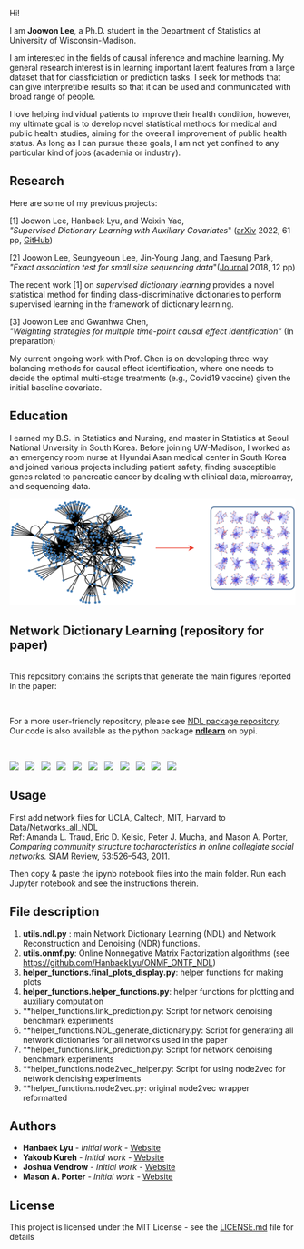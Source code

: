 Hi!

I am **Joowon Lee**, a Ph.D. student in the Department of Statistics at University of Wisconsin-Madison.

I am interested in the fields of causal inference and machine learning. My general research interest is in learning important latent features from a large dataset that for classficiation or prediction tasks. I seek for methods that can give interpretible results so that it can be used and communicated with broad range of people. 

I love helping individual patients to improve their health condition, however, my ultimate goal is to develop novel statistical methods for medical and public health studies, aiming for the oveerall improvement of public health status. As long as I can pursue these goals, I am not yet confined to any particular kind of jobs (academia or industry). 


## Research 

Here are some of my previous projects: 

 [1] Joowon Lee, Hanbaek Lyu, and Weixin Yao,\
*"Supervised Dictionary Learning with Auxiliary Covariates*" ([arXiv](https://arxiv.org/abs/2206.06774) 2022, 61 pp, [GitHub](https://github.com/ljw9510/SDL))

 [2] Joowon Lee, Seungyeoun Lee, Jin-Young Jang, and Taesung Park, \
*"Exact association test for small size sequencing data*"([Journal](https://bmcmedgenomics.biomedcentral.com/articles/10.1186/s12920-018-0344-z) 2018, 12 pp)

The recent work [1] on *supervised dictionary learning* provides a novel statistical method for finding class-discriminative dictionaries to perform supervised learning in the framework of dictionary learning. 

 [3] Joowon Lee and Gwanhwa Chen, \
 *"Weighting strategies for multiple time-point causal effect identification"* (In preparation)
 
My current ongoing work with Prof. Chen is on developing three-way balancing methods for causal effect identification, where one needs to decide the optimal multi-stage treatments (e.g., Covid19 vaccine) given the initial baseline covariate. 

## Education 

I earned my B.S. in Statistics and Nursing, and master in Statistics at Seoul National Unversity in South Korea. Before joining UW-Madison, I worked as an emergency room nurse at Hyundai Asan medical center in South Korea and joined various projects including patient safety, finding susceptible genes related to pancreatic cancer by dealing with clinical data, microarray, and sequencing data.


<p align="center">
<img width="600" src="https://github.com/HanbaekLyu/NDL_paper/blob/main/Figures/NDL_logo1.png?raw=true" alt="logo">
</p>


## Network Dictionary Learning (repository for paper)

<br/> This repository contains the scripts that generate the main figures reported in the paper: <br/>


&nbsp;

For a more user-friendly repository, please see [NDL package repository](https://github.com/jvendrow/Network-Dictionary-Learning).\
Our code is also available as the python package [**ndlearn**](https://pypi.org/project/ndlearn/) on pypi.


&nbsp;

![](Figures/Figure1.png)
&nbsp;
![](Figures/Figure2.png)
&nbsp;
![](Figures/Figure3.png)
&nbsp;
![](Figures/Figure4.png)
&nbsp;
![](Figures/Figure5.png)
&nbsp;
![](Figures/Figure6.png)
&nbsp;
![](Figures/Figure7.png)
&nbsp;
![](Figures/Figure8.png)
&nbsp;
![](Figures/Figure9.png)
&nbsp;
![](Figures/Figure10.png)
&nbsp;
![](Figures/Figure11.png)
&nbsp;


## Usage

First add network files for UCLA, Caltech, MIT, Harvard to Data/Networks_all_NDL\
Ref: Amanda L. Traud, Eric D. Kelsic, Peter J. Mucha, and Mason A. Porter,\
*Comparing community structure tocharacteristics in online collegiate social networks.* SIAM Review, 53:526–543, 2011.
&nbsp;

Then copy & paste the ipynb notebook files into the main folder. Run each Jupyter notebook and see the instructions therein. 

## File description 

 1. **utils.ndl.py** : main Network Dictionary Learning (NDL) and Network Reconstruction and Denoising (NDR) functions. 
 2. **utils.onmf.py**: Online Nonnegative Matrix Factorization algorithms (see https://github.com/HanbaekLyu/ONMF_ONTF_NDL)
 3. **helper_functions.final_plots_display.py**: helper functions for making plots 
 4. **helper_functions.helper_functions.py**: helper functions for plotting and auxiliary computation 
 5. **helper_functions.link_prediction.py: Script for network denoising benchmark experiments 
 6. **helper_functions.NDL_generate_dictionary.py: Script for generating all network dictionaries for all networks used in the paper
 7. **helper_functions.link_prediction.py: Script for network denoising benchmark experiments 
 8. **helper_functions.node2vec_helper.py: Script for using node2vec for network denoising experiments
 9. **helper_functions.node2vec.py: original node2vec wrapper reformatted 

## Authors

* **Hanbaek Lyu** - *Initial work* - [Website](https://hanbaeklyu.com)
* **Yakoub Kureh** - *Initial work* - [Website](https://www.math.ucla.edu/~ykureh/)
* **Joshua Vendrow** - *Initial work* - [Website](https://www.joshvendrow.com)
* **Mason A. Porter** - *Initial work* - [Website](https://www.math.ucla.edu/~mason/)

## License

This project is licensed under the MIT License - see the [LICENSE.md](LICENSE.md) file for details
